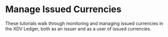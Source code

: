 # Manage Issued Currencies

These tutorials walk through monitoring and managing issued currencies in the XDV Ledger, both as an issuer and as a user of issued currencies.
